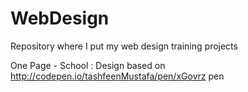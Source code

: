 # WebDesign
Repository where I put my web design training projects 

One Page - School : Design based on http://codepen.io/tashfeenMustafa/pen/xGovrz pen 
